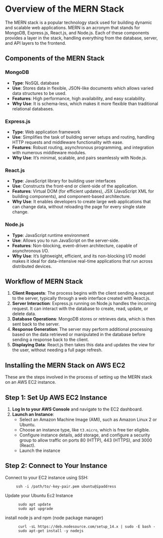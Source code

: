 # Overview of the MERN Stack

The MERN stack is a popular technology stack used for building dynamic and scalable web applications. MERN is an acronym that stands for MongoDB, Express.js, React.js, and Node.js. Each of these components provides a layer in the stack, handling everything from the database, server, and API layers to the frontend.

## Components of the MERN Stack

### MongoDB

- **Type**: NoSQL database
- **Use**: Stores data in flexible, JSON-like documents which allows varied data structures to be used.
- **Features**: High performance, high availability, and easy scalability.
- **Why Use**: It is schema-less, which makes it more flexible than traditional relational databases.

### Express.js

- **Type**: Web application framework
- **Use**: Simplifies the task of building server setups and routing, handling HTTP requests and middleware functionality with ease.
- **Features**: Robust routing, asynchronous programming, and integration with numerous middleware modules.
- **Why Use**: It’s minimal, scalable, and pairs seamlessly with Node.js.

### React.js

- **Type**: JavaScript library for building user interfaces
- **Use**: Constructs the front-end or client-side of the application.
- **Features**: Virtual DOM (for efficient updates), JSX (JavaScript XML for building components), and component-based architecture.
- **Why Use**: It enables developers to create large web applications that can change data, without reloading the page for every single state change.

### Node.js

- **Type**: JavaScript runtime environment
- **Use**: Allows you to run JavaScript on the server-side.
- **Features**: Non-blocking, event-driven architecture, capable of asynchronous I/O.
- **Why Use**: It’s lightweight, efficient, and its non-blocking I/O model makes it ideal for data-intensive real-time applications that run across distributed devices.

## Workflow of MERN Stack

1. **Client Requests**: The process begins with the client sending a request to the server, typically through a web interface created with React.js.
2. **Server Interaction**: Express.js running on Node.js handles the incoming request. It can interact with the database to create, read, update, or delete data.
3. **Database Operations**: MongoDB stores or retrieves data, which is then sent back to the server.
4. **Response Generation**: The server may perform additional processing based on the data retrieved or manipulated in the database before sending a response back to the client.
5. **Displaying Data**: React.js then takes this data and updates the view for the user, without needing a full page refresh.

##  Installing the MERN Stack on AWS EC2

These are the steps involved in the  process of setting up the MERN stack on an AWS EC2 instance.

## Step 1: Set Up AWS EC2 Instance

1. **Log In to your AWS Console** and navigate to the EC2 dashboard.
2. **Launch an Instance**:
   - Select an Amazon Machine Image (AMI), such as Amazon Linux 2 or Ubuntu.
   - Choose an instance type, like `t3.micro`, which is free tier eligible.
   - Configure instance details, add storage, and configure a security group to allow traffic on ports 80 (HTTP), 443 (HTTPS), and 3000 (React).
   - Launch the instance

## Step 2: Connect to Your Instance

Connect to your EC2 instance using SSH:

         
         ssh -i /path/to/-key-pair.pem ubuntu@ipaddress

 Update your Ubuntu Ec2 Instance

          sudo apt update
          sudo apt upgrade

 install node js and npm (node package manager) 

          curl -sL https://deb.nodesource.com/setup_14.x | sudo -E bash -
          sudo apt-get install -y nodejs

 







